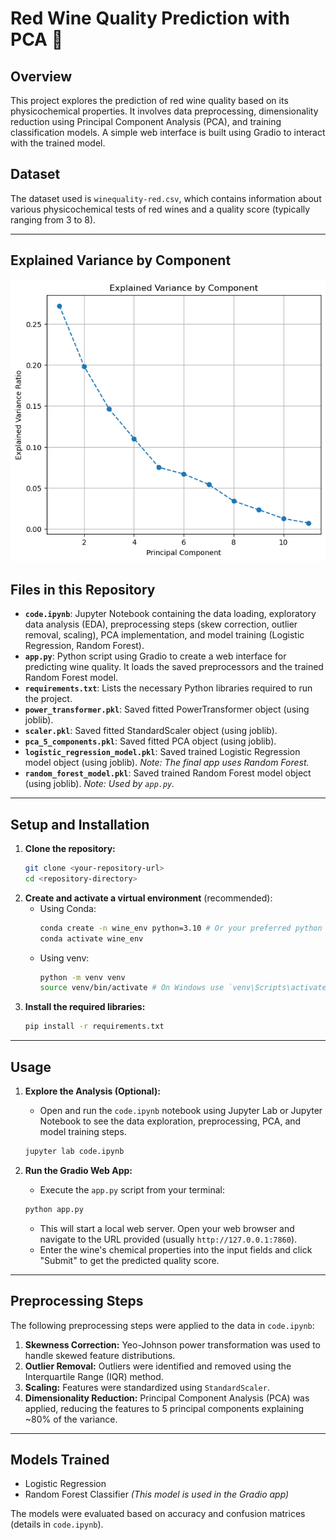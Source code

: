 # Red Wine Quality Prediction with PCA 🍷

## Overview

This project explores the prediction of red wine quality based on its physicochemical properties. It involves data preprocessing, dimensionality reduction using Principal Component Analysis (PCA), and training classification models. A simple web interface is built using Gradio to interact with the trained model.

## Dataset

The dataset used is `winequality-red.csv`, which contains information about various physicochemical tests of red wines and a quality score (typically ranging from 3 to 8).



---
## Explained Variance by Component
![Explained Variance by Component](image.png)
## Files in this Repository

* **`code.ipynb`**: Jupyter Notebook containing the data loading, exploratory data analysis (EDA), preprocessing steps (skew correction, outlier removal, scaling), PCA implementation, and model training (Logistic Regression, Random Forest).
* **`app.py`**: Python script using Gradio to create a web interface for predicting wine quality. It loads the saved preprocessors and the trained Random Forest model.
* **`requirements.txt`**: Lists the necessary Python libraries required to run the project.
* **`power_transformer.pkl`**: Saved fitted PowerTransformer object (using joblib).
* **`scaler.pkl`**: Saved fitted StandardScaler object (using joblib).
* **`pca_5_components.pkl`**: Saved fitted PCA object (using joblib).
* **`logistic_regression_model.pkl`**: Saved trained Logistic Regression model object (using joblib). *Note: The final app uses Random Forest.*
* **`random_forest_model.pkl`**: Saved trained Random Forest model object (using joblib). *Note: Used by `app.py`.*

---

## Setup and Installation

1.  **Clone the repository:**
    ```bash
    git clone <your-repository-url>
    cd <repository-directory>
    ```
2.  **Create and activate a virtual environment** (recommended):
    * Using Conda:
        ```bash
        conda create -n wine_env python=3.10 # Or your preferred python version
        conda activate wine_env
        ```
    * Using venv:
        ```bash
        python -m venv venv
        source venv/bin/activate # On Windows use `venv\Scripts\activate`
        ```
3.  **Install the required libraries:**
    ```bash
    pip install -r requirements.txt
    ```

---

## Usage

1.  **Explore the Analysis (Optional):**
    * Open and run the `code.ipynb` notebook using Jupyter Lab or Jupyter Notebook to see the data exploration, preprocessing, PCA, and model training steps.
    ```bash
    jupyter lab code.ipynb
    ```

2.  **Run the Gradio Web App:**
    * Execute the `app.py` script from your terminal:
    ```bash
    python app.py
    ```
    * This will start a local web server. Open your web browser and navigate to the URL provided (usually `http://127.0.0.1:7860`).
    * Enter the wine's chemical properties into the input fields and click "Submit" to get the predicted quality score.

---

## Preprocessing Steps

The following preprocessing steps were applied to the data in `code.ipynb`:

1.  **Skewness Correction:** Yeo-Johnson power transformation was used to handle skewed feature distributions.
2.  **Outlier Removal:** Outliers were identified and removed using the Interquartile Range (IQR) method.
3.  **Scaling:** Features were standardized using `StandardScaler`.
4.  **Dimensionality Reduction:** Principal Component Analysis (PCA) was applied, reducing the features to 5 principal components explaining ~80% of the variance.

---

## Models Trained

* Logistic Regression
* Random Forest Classifier *(This model is used in the Gradio app)*

The models were evaluated based on accuracy and confusion matrices (details in `code.ipynb`).